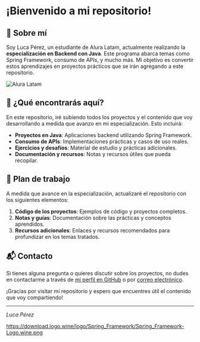 # ¡Bienvenido a mi repositorio!

## 🌟 Sobre mí

Soy Luca Pérez, un estudiante de Alura Latam, actualmente realizando la **especialización en Backend con Java**. Este programa abarca temas como Spring Framework, consumo de APIs, y mucho más. Mi objetivo es convertir estos aprendizajes en proyectos prácticos que se irán agregando a este repositorio.

![Alura Latam](https://example.com/alura-latam-logo.png) <!-- Reemplaza esta URL con la imagen real -->

## 🚀 ¿Qué encontrarás aquí?

En este repositorio, iré subiendo todos los proyectos y el contenido que voy desarrollando a medida que avanzo en mi especialización. Esto incluirá:

- **Proyectos en Java**: Aplicaciones backend utilizando Spring Framework.
- **Consumo de APIs**: Implementaciones prácticas y casos de uso reales.
- **Ejercicios y desafíos**: Material de estudio y prácticas adicionales.
- **Documentación y recursos**: Notas y recursos útiles que pueda recopilar.

## 📅 Plan de trabajo

A medida que avance en la especialización, actualizaré el repositorio con los siguientes elementos:

1. **Código de los proyectos**: Ejemplos de código y proyectos completos.
2. **Notas y guías**: Documentación sobre las prácticas y conceptos aprendidos.
3. **Recursos adicionales**: Enlaces y recursos recomendados para profundizar en los temas tratados.

## 📬 Contacto

Si tienes alguna pregunta o quieres discutir sobre los proyectos, no dudes en contactarme a través de [mi perfil en GitHub](https://github.com/tu-perfil) o por [correo electrónico](mailto:tu-email@example.com).

¡Gracias por visitar mi repositorio y espero que encuentres útil el contenido que voy compartiendo!

---

_Luca Pérez_

https://download.logo.wine/logo/Spring_Framework/Spring_Framework-Logo.wine.png
